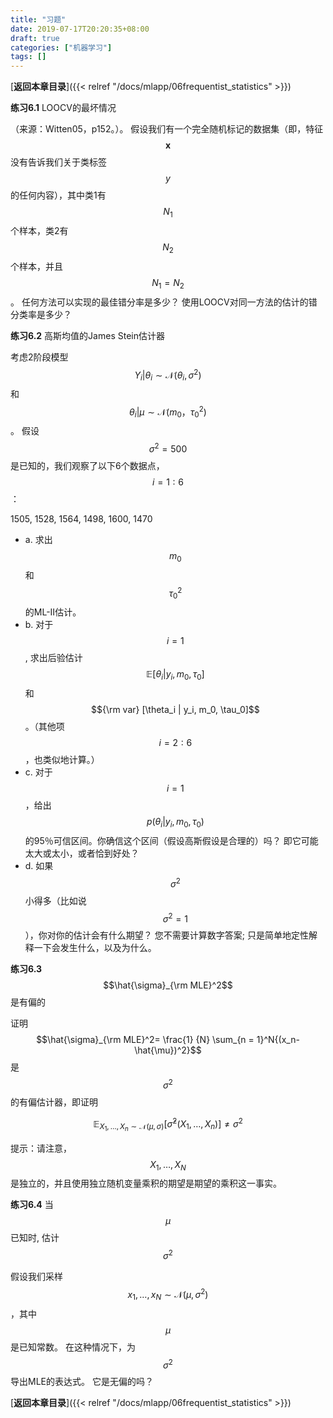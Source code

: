 ```yaml
---
title: "习题"
date: 2019-07-17T20:20:35+08:00
draft: true
categories: ["机器学习"]
tags: []
---
```



[**返回本章目录**]({{< relref "/docs/mlapp/06frequentist_statistics" >}})

**练习6.1** LOOCV的最坏情况

（来源：Witten05，p152。）。 假设我们有一个完全随机标记的数据集（即，特征$$\boldsymbol{x}$$没有告诉我们关于类标签$$y$$的任何内容），其中类1有$$N_1$$个样本，类2有$$N_2$$个样本，并且$$N_1 = N_2$$。 任何方法可以实现的最佳错分率是多少？ 使用LOOCV对同一方法的估计的错分类率是多少？

<!--more-->

**练习6.2** 高斯均值的James Stein估计器

考虑2阶段模型$$Y_i |\theta_i \sim \mathcal{N}(\theta_i,\sigma^2)$$和$$\theta_i|\mu \sim \mathcal{N}(m_0，\tau_0^2)$$。 假设$$\sigma^2= 500$$是已知的，我们观察了以下6个数据点，$$i = 1:6$$：

1505, 1528, 1564, 1498, 1600, 1470

* a. 求出$$m_0$$和$$\tau_0^2$$的ML-II估计。
* b. 对于$$i = 1$$, 求出后验估计$$\mathbb{E} [\theta_i | y_i, m_0, \tau_0]$$和$${\rm var} [\theta_i | y_i, m_0, \tau_0]$$。（其他项$$i = 2:6$$，也类似地计算。）
* c. 对于$$i = 1$$，给出$$p(\theta_i | y_i, m_0, \tau_0)$$的95％可信区间。你确信这个区间（假设高斯假设是合理的）吗？ 即它可能太大或太小，或者恰到好处？
* d. 如果$$\sigma^2$$小得多（比如说$$\sigma^2= 1$$），你对你的估计会有什么期望？ 您不需要计算数字答案; 只是简单地定性解释一下会发生什么，以及为什么。

**练习6.3** $$\hat{\sigma}_{\rm MLE}^2$$是有偏的

证明$$\hat{\sigma}_{\rm MLE}^2= \frac{1} {N} \sum_{n = 1}^N{(x_n-\hat{\mu})^2}$$ 是$$\sigma^2$$的有偏估计器，即证明

$$
\mathbb{E}_{X_1,\dots,X_n \sim \mathcal{N}(\mu,\sigma)}[\hat{\sigma}^2(X_1,\dots,X_n)]\ne \sigma^2
$$

提示：请注意，$$X_1,\dots,X_N$$是独立的，并且使用独立随机变量乘积的期望是期望的乘积这一事实。

**练习6.4** 当$$\mu$$已知时, 估计$$\sigma^2$$

假设我们采样$$x_1,\dots,x_N \sim \mathcal{N}(\mu, \sigma^2)$$ ，其中$$\mu$$ 是已知常数。 在这种情况下，为$$\sigma^2$$导出MLE的表达式。 它是无偏的吗？

[**返回本章目录**]({{< relref "/docs/mlapp/06frequentist_statistics" >}})

